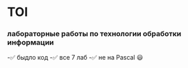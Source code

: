 # TOI
### лабораторные работы по технологии обработки информации
-:white_check_mark: быдло код
-:white_check_mark: все 7 лаб
-:white_check_mark: не на Pascal
:smiley:
